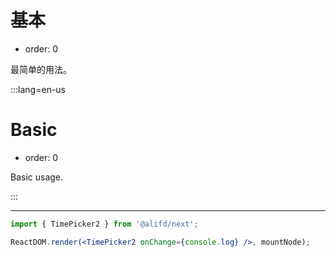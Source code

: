 # 基本

- order: 0

最简单的用法。

:::lang=en-us
# Basic

- order: 0

Basic usage.

:::

---

````jsx
import { TimePicker2 } from '@alifd/next';

ReactDOM.render(<TimePicker2 onChange={console.log} />, mountNode);
````
